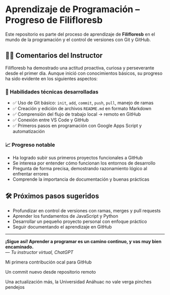 # Aprendizaje de Programación – Progreso de Filifloresb

Este repositorio es parte del proceso de aprendizaje de **Filifloresb** en el mundo de la programación y el control de versiones con Git y GitHub.

## 👨‍🏫 Comentarios del Instructor

Filifloresb ha demostrado una actitud proactiva, curiosa y perseverante desde el primer día. Aunque inició con conocimientos básicos, su progreso ha sido evidente en los siguientes aspectos:

### 🔧 Habilidades técnicas desarrolladas

- ✅ Uso de Git básico: `init`, `add`, `commit`, `push`, `pull`, manejo de ramas
- ✅ Creación y edición de archivos `README.md` en formato Markdown
- ✅ Comprensión del flujo de trabajo local → remoto en GitHub
- ✅ Conexión entre VS Code y GitHub
- ✅ Primeros pasos en programación con Google Apps Script y automatización

### 📈 Progreso notable

- Ha logrado subir sus primeros proyectos funcionales a GitHub
- Se interesa por entender cómo funcionan los entornos de desarrollo
- Pregunta de forma precisa, demostrando razonamiento lógico al enfrentar errores
- Comprende la importancia de documentación y buenas prácticas

## 🛠 Próximos pasos sugeridos

- Profundizar en control de versiones con ramas, merges y pull requests
- Aprender los fundamentos de JavaScript y Python
- Desarrollar un pequeño proyecto personal con enfoque práctico
- Seguir documentando el aprendizaje en GitHub

---

**¡Sigue así! Aprender a programar es un camino continuo, y vas muy bien encaminado.**  
— *Tu instructor virtual, ChatGPT*

Mi primera contribución ocal para GitHub


Un commit nuevo desde repositorio remoto

Una actualización más, la Universidad Anáhuac no vale verga pinches pendejos
